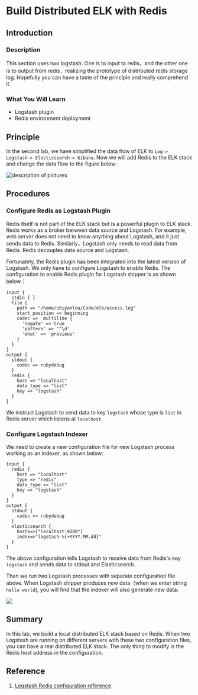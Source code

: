 
# Build Distributed ELK with Redis

## Introduction

### Description

This section uses two logstash. One is to input to redis，and the other one is to output from redis，realizing the prototype of distributed redis storage log. Hopefully you can have a taste of the principle and really comprehend it.

### What You Will Learn

- Logstash plugin
- Redis environment deployment

## Principle

In the second lab, we have simplified the data flow of ELK to `Log-> Logstash-> Elasticsearch-> Kibana`. Now we will add Redis to the ELK stack and change the data flow to the figure below:

![description of pictures](/upload/B/K/B/wmh5MiqOJNdH.png)


## Procedures

### Configure Redis as Logstash Plugin

Redis itself is not part of the ELK stack but is a powerful plugin to ELK stack.  Redis works as a broker between data source and Logstash. For example, web server does not need to know anything about Logstash, and it just sends data to Redis. Similarly，Logstash only needs to read data from Redis. Redis decouples data source and Logstash.

Fortunately, the Redis plugin has been integrated into the latest version of Logstash. We only have to configure Logstash to enable Redis. The configuration to enable Redis plugin for Logstash shipper is as shown below：

```
input {
  stdin { }
  file {
    path => "/home/shiyanlou/Code/elk/access.log"
    start_position => beginning
    codec =>  multiline {
      'negate' => true
      'pattern' => '^\d'
      'what' => 'previous'
    }
  }
}
output {
  stdout {
    codec => rubydebug
  }
  redis {
    host => "localhost"
    data_type => "list"
    key => "logstash"
  }
} 
```

We instruct Logstash to send data to key `logstash` whose type is `list` in Redis server which listens at `localhost`.

### Configure Logstash Indexer

We need to create a new configuration file for new Logstash process working as an indexer, as shown below:

```
input { 
  redis {
    host => "localhost"
    type => "redis"
    data_type => "list"
    key => "logstash"
  }
}
output { 
  stdout {
    codec => rubydebug
  } 
  elasticsearch {
    hosts=>["localhost:9200"]
    index=>"logstash-%{+YYYY.MM.dd}"
  }
}
```

The above configuration tells Logstash to receive data from Redis's key `logstash` and sends data to stdout and Elasticsearch.

Then we run two Logstash processes with separate configuration file above. When Logstash shipper produces new data（when we enter string `hello world`), you will find that the indexer will also generate new data:

![](/upload/E/A/I/JHoQHb8czgd0.jpg)

## Summary

In this lab, we build a local distributed ELK stack based on Redis. When two Logstash are running on different servers with these two configuration files, you can have a real distributed ELK stack. The only thing to modify is the Redis host address in the configuration.

## Reference

1. [Logstash Redis configuration reference](https://www.elastic.co/guide/en/logstash/current/plugins-inputs-redis.html)


